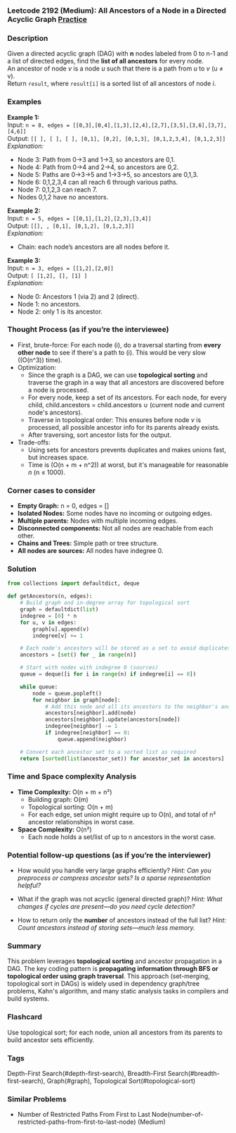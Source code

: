 ### Leetcode 2192 (Medium): All Ancestors of a Node in a Directed Acyclic Graph [Practice](https://leetcode.com/problems/all-ancestors-of-a-node-in-a-directed-acyclic-graph)

### Description  
Given a directed acyclic graph (DAG) with **n** nodes labeled from 0 to n-1 and a list of directed edges, find the **list of all ancestors** for every node.  
An ancestor of node *v* is a node *u* such that there is a path from *u* to *v* (u ≠ v).  
Return `result`, where `result[i]` is a sorted list of all ancestors of node *i*.

### Examples  

**Example 1:**  
Input: `n = 8, edges = [[0,3],[0,4],[1,3],[2,4],[2,7],[3,5],[3,6],[3,7],[4,6]]`  
Output: `[[ ], [ ], [ ], [0,1], [0,2], [0,1,3], [0,1,2,3,4], [0,1,2,3]]`  
*Explanation:*
- Node 3: Path from 0→3 and 1→3, so ancestors are 0,1.
- Node 4: Path from 0→4 and 2→4, so ancestors are 0,2.
- Node 5: Paths are 0→3→5 and 1→3→5, so ancestors are 0,1,3.
- Node 6: 0,1,2,3,4 can all reach 6 through various paths.
- Node 7: 0,1,2,3 can reach 7.
- Nodes 0,1,2 have no ancestors.

**Example 2:**  
Input: `n = 5, edges = [[0,1],[1,2],[2,3],[3,4]]`  
Output: `[[], , [0,1], [0,1,2], [0,1,2,3]]`  
*Explanation:*
- Chain: each node’s ancestors are all nodes before it.

**Example 3:**  
Input: `n = 3, edges = [[1,2],[2,0]]`  
Output: `[ [1,2], [], [1] ]`  
*Explanation:*
- Node 0: Ancestors 1 (via 2) and 2 (direct).
- Node 1: no ancestors.
- Node 2: only 1 is its ancestor.

### Thought Process (as if you’re the interviewee)  
- First, brute-force: For each node \(i\), do a traversal starting from **every other node** to see if there's a path to \(i\). This would be very slow (\(O(n^3)\) time).
- Optimization:
    - Since the graph is a DAG, we can use **topological sorting** and traverse the graph in a way that all ancestors are discovered before a node is processed.
    - For every node, keep a set of its ancestors. For each node, for every child, child.ancestors = child.ancestors ∪ (current node and current node's ancestors).
    - Traverse in topological order: This ensures before node *v* is processed, all possible ancestor info for its parents already exists.
    - After traversing, sort ancestor lists for the output.
- Trade-offs:
    - Using sets for ancestors prevents duplicates and makes unions fast, but increases space.
    - Time is \(O(n + m + n^2)\) at worst, but it's manageable for reasonable *n* (n ≤ 1000).

### Corner cases to consider  
- **Empty Graph:** n = 0, edges = []
- **Isolated Nodes:** Some nodes have no incoming or outgoing edges.
- **Multiple parents:** Nodes with multiple incoming edges.
- **Disconnected components:** Not all nodes are reachable from each other.
- **Chains and Trees:** Simple path or tree structure.
- **All nodes are sources:** All nodes have indegree 0.

### Solution

```python
from collections import defaultdict, deque

def getAncestors(n, edges):
    # Build graph and in-degree array for topological sort
    graph = defaultdict(list)
    indegree = [0] * n
    for u, v in edges:
        graph[u].append(v)
        indegree[v] += 1

    # Each node's ancestors will be stored as a set to avoid duplicates
    ancestors = [set() for _ in range(n)]

    # Start with nodes with indegree 0 (sources)
    queue = deque([i for i in range(n) if indegree[i] == 0])

    while queue:
        node = queue.popleft()
        for neighbor in graph[node]:
            # Add this node and all its ancestors to the neighbor's ancestor set
            ancestors[neighbor].add(node)
            ancestors[neighbor].update(ancestors[node])
            indegree[neighbor] -= 1
            if indegree[neighbor] == 0:
                queue.append(neighbor)

    # Convert each ancestor set to a sorted list as required
    return [sorted(list(ancestor_set)) for ancestor_set in ancestors]
```

### Time and Space complexity Analysis  

- **Time Complexity:** O(n + m + n²)
  - Building graph: O(m)
  - Topological sorting: O(n + m)
  - For each edge, set union might require up to O(n), and total of n² ancestor relationships in worst case.
- **Space Complexity:** O(n²)
  - Each node holds a set/list of up to n ancestors in the worst case.

### Potential follow-up questions (as if you’re the interviewer)  

- How would you handle very large graphs efficiently?
  *Hint: Can you preprocess or compress ancestor sets? Is a sparse representation helpful?*

- What if the graph was not acyclic (general directed graph)?
  *Hint: What changes if cycles are present—do you need cycle detection?*

- How to return only the **number** of ancestors instead of the full list?
  *Hint: Count ancestors instead of storing sets—much less memory.*

### Summary
This problem leverages **topological sorting** and ancestor propagation in a DAG. The key coding pattern is **propagating information through BFS or topological order using graph traversal**. This approach (set-merging, topological sort in DAGs) is widely used in dependency graph/tree problems, Kahn's algorithm, and many static analysis tasks in compilers and build systems.


### Flashcard
Use topological sort; for each node, union all ancestors from its parents to build ancestor sets efficiently.

### Tags
Depth-First Search(#depth-first-search), Breadth-First Search(#breadth-first-search), Graph(#graph), Topological Sort(#topological-sort)

### Similar Problems
- Number of Restricted Paths From First to Last Node(number-of-restricted-paths-from-first-to-last-node) (Medium)